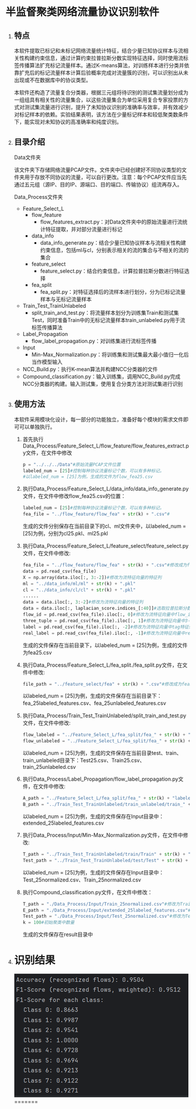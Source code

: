 # 半监督聚类网络流量协议识别软件

1. ## 特点

   ​	本软件提取已标记和未标记网络流量统计特征，结合少量已知协议样本与流相关性构建约束信息，通过计算约束拉普拉斯分数实现特征选择，同时使用流标签传播算法扩充标记流量样本。通过K-means算法，对训练样本进行分类并依靠扩充后的标记流量样本计算后验概率完成对流量簇的识别，可以识别出从未出现或不在数据库中的协议类型。

   ​	本软件还构造了流量复合分类器，根据三元组将待识别的测试集流量划分成为一组组具有相关性的流量集合，以这些流量集合为单位采用复合专家投票的方式对测试集流量进行识别，提升了未知协议识别的准确率与效率，并有效减少对标记样本的依赖。实验结果表明，该方法在少量标记样本和较低聚类数条件下，能实现对未知协议的高准确率和纯度识别。

2. ## 目录介绍

   Data文件夹

   该文件夹下存储网络流量PCAP文件。文件夹中已经创建好不同协议类型的文件夹用于存放不同协议的流量，可以自行更改。注意：每个PCAP文件应当先通过五元组（源IP、目的IP、源端口、目的端口、传输协议）组流再存入。

   Data_Process文件夹

   - Feature_Select_L
     - flow_feature
       - flow_features_extract.py：对Data文件夹中的原始流量进行流统计特征提取，并对部分流量进行标记
     - data_info
       - data_info_generate.py：结合少量已知协议样本与流相关性构建约束信息，包括ml与cl，分别表示相关的流的集合与不相关的流的集合
     - feature_select
       - feature_select.py：结合约束信息，计算拉普拉斯分数进行特征选择
     - fea_split
       - fea_split.py：对特征选择后的流样本进行划分，分为已标记流量样本与无标记流量样本
   - Train_Test_TrainUnlabeled
     - split_train_and_test.py：将流量样本划分为训练集Train和测试集Test，同时准备Train中的无标记流量样本train_unlabeled.py用于流标签传播算法
   - Label_Propagation
     - flow_label_propagation.py：对训练集进行流标签传播
   - Input
     - Min-Max_Normalization.py：将训练集和测试集最大最小值归一化后当作模型输入
   - NCC_Build.py：执行K-mean算法并构建NCC分类器的文件
   - Compound_classification.py：输入训练集，调用NCC_Build.py完成NCC分类器的构建。输入测试集，使用复合分类方法对测试集进行识别

3. ## 使用方法

   ​	本软件采用模块化设计，每一部分的功能独立，准备好每个模块的需求文件即可可以单独执行。

   1. 首先执行Data_Process/Feature_Select_L/flow_feature/flow_features_extract.py文件，在文件中修改

      ```python 
      p = "../../../Data"#原始流量PCAP文件位置
      labeled_num = [25]#控制每种协议流量标记个数，可以有多种标记。
      #以labeled_num = [25]为例，生成的文件为flow_fea25.csv
      ```

   2. 执行Data_Process/Feature_Select_L/data_info/data_info_generate.py文件，在文件中修改flow_fea25.csv的位置：

      ```python
      labeled_num = [25]#控制每种协议流量标记个数，可以有多种标记。
      fea_file = "../flow_feature/flow_fea" + str(k) + ".csv"#
      ```

      生成的文件分别保存在当前目录下的cl、ml文件夹中，以labeled_num = [25]为例，分别为cl25.pkl、ml25.pkl

   3. 执行Data_Process/Feature_Select_L/feature_select/feature_select.py文件，在文件中修改:

      ```python
      fea_file = "../flow_feature/flow_fea" + str(k) + ".csv"#修改成为flow_fea25.csv的位置
      data = pd.read_csv(fea_file)
      X = np.array(data.iloc[:, 3:-2])#修改为流特征向量的特征列
      ml = "../data_info/ml/ml" + str(k) + ".pkl"
      cl = "../data_info/cl/cl" + str(k) + ".pkl"
      ......
      data = data.iloc[:, 3:-2]#修改为流特征向量的特征列
      data = data.iloc[:, laplacian_score.indices_[:40]]#选取拉普拉斯分数排名前40的特征，可根据自己需要修改
      flow_id = pd.read_csv(fea_file).iloc[:, 0]#修改为流特征向量中flow_id特征列
      three_tuple = pd.read_csv(fea_file).iloc[:, 1]#修改为流特征向量中3-tuple特征列
      label = pd.read_csv(fea_file).iloc[:, -2]#修改为流特征向量中tag特征列
      real_label = pd.read_csv(fea_file).iloc[:, -1]#修改为流特征向量中real_tag特征列
      ```

      生成的文件保存在当前目录下，以labeled_num = [25]为例，生成的文件为fea25.csv

   4. 执行Data_Process/Feature_Select_L/fea_split./fea_split.py文件，在文件中修改:

      ```python
      file_path = "../feature_select/fea" + str(k) + ".csv"#修改成为fea25.csv的位置
      ```

      以labeled_num = [25]为例，生成的文件保存在当前目录下：fea_25labeled_features.csv、fea_25unlabeled_features.csv

   5. 执行Data_Process/Train_Test_TrainUnlabeled/split_train_and_test.py文件，在文件中修改:

      ```python
      flow_labeled = "../Feature_Select_L/fea_split/fea_" + str(k) + "labeled_features.csv"#修改为fea_25labeled_features.csv文件位置
      flow_unlabeled = "../Feature_Select_L/fea_split/fea_" + str(k) + "unlabeled_features.csv"#修改为fea_25unlabeled_features.csv文件位置
      ```

      以labeled_num = [25]为例，生成的文件保存在当前目录test、train、train_unlabeled目录下：Test25.csv、Train25.csv、train_25unlabeled.csv

   6. 执行Data_Process/Label_Propagation/flow_label_propagation.py文件，在文件中修改:

      ```python
      A_path = "../Feature_Select_L/fea_split/fea_" + str(k) + "labeled_features.csv"#修改为fea_25labeled_features.csv文件位置
      B_path = "../Train_Test_TrainUnlabeled/train_unlabeled/train_" + str(k) + "unlabeled.csv"#修改为train_25unlabeled.csv文件位置
      ```

      以labeled_num = [25]为例，生成的文件保存在Input目录中：extended_25labeled_features.csv

   7. 执行Data_Process/Input/Min-Max_Normalization.py文件，在文件中修改:

      ```python
      T_path = "../Train_Test_TrainUnlabeled/train/Train" + str(k) + ".csv"
      Test_path = "../Train_Test_TrainUnlabeled/test/Test" + str(k) + ".csv"
      ```

      以labeled_num = [25]为例，生成的文件保存在Input目录中：Test_25normalized.csv、Train_25normalized.csv

   8. 执行Compound_classification.py文件，在文件中修改：

      ```python
      T_path = "./Data_Process/Input/Train_25normalized.csv"#修改为Train_25normalized.csv文件位置
      E_path = "./Data_Process/Input/extended_25labeled_features.csv"#修改为extended_25labeled_features.csv文件位置
      Test_path = "./Data_Process/Input/Test_25normalized.csv"#修改为Test_25normalized.csv文件位置
      k = 100#初始聚类中数量
      ```

      生成的文件保存在result目录中

4. # 识别结果

   ![](Figure/4af0f2b6-9dff-4fa1-ae99-f9aa87be031b.PNG)
=======